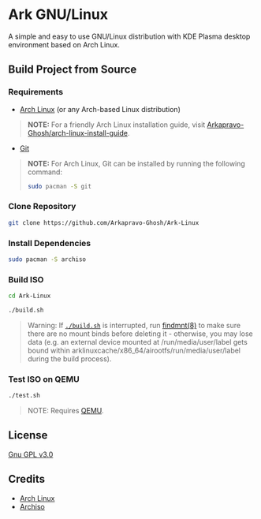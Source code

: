 # Ark GNU/Linux
A simple and easy to use GNU/Linux distribution with KDE Plasma desktop environment based on Arch Linux.

## Build Project from Source
### Requirements
- [Arch Linux](https://archlinux.org/) (or any Arch-based Linux distribution)
> **NOTE:** For a friendly Arch Linux installation guide, visit [Arkapravo-Ghosh/arch-linux-install-guide](https://github.com/Arkapravo-Ghosh/arch-linux-install-guide).
- [Git](https://git-scm.com/)
> **NOTE:** For Arch Linux, Git can be installed by running the following command:
> ```bash
> sudo pacman -S git
> ```

### Clone Repository
```bash
git clone https://github.com/Arkapravo-Ghosh/Ark-Linux
```

### Install Dependencies
```bash
sudo pacman -S archiso
```

### Build ISO
```bash
cd Ark-Linux
```
```bash
./build.sh
```
> Warning: If [`./build.sh`](build.sh) is interrupted, run [findmnt(8)](https://man.archlinux.org/man/findmnt.8) to make sure there are no mount binds before deleting it - otherwise, you may lose data (e.g. an external device mounted at /run/media/user/label gets bound within arklinuxcache/x86_64/airootfs/run/media/user/label during the build process).

### Test ISO on QEMU
```bash
./test.sh
```
> NOTE: Requires [QEMU](https://wiki.archlinux.org/title/QEMU).

## License
[Gnu GPL v3.0](LICENSE)

## Credits
- [Arch Linux](https://archlinux.org/)
- [Archiso](https://gitlab.archlinux.org/archlinux/archiso)
